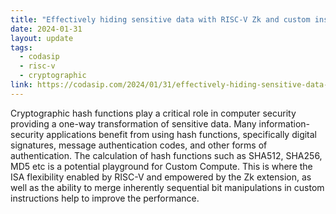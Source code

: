 ```yaml
---
title: "Effectively hiding sensitive data with RISC-V Zk and custom instructions"
date: 2024-01-31
layout: update
tags:
  - codasip
  - risc-v
  - cryptographic
link: https://codasip.com/2024/01/31/effectively-hiding-sensitive-data-with-risc-v-zk-and-custom-instructions/
---
```


Cryptographic hash functions play a critical role in computer security providing a one-way transformation of sensitive
data. Many information-security applications benefit from using hash functions, specifically digital signatures, message
authentication codes, and other forms of authentication. The calculation of hash functions such as SHA512, SHA256, MD5
etc is a potential playground for Custom Compute. This is where the ISA flexibility enabled by RISC-V and empowered by
the Zk extension, as well as the ability to merge inherently sequential bit manipulations in custom instructions help to
improve the performance.   
